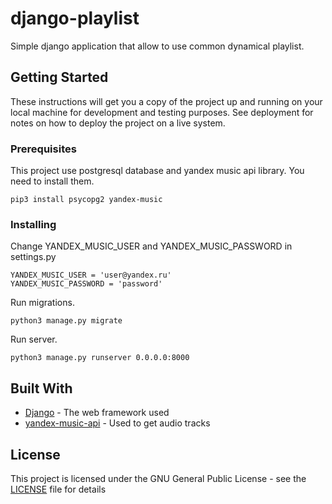 # django-playlist

Simple django application that allow to use common dynamical playlist.

## Getting Started

These instructions will get you a copy of the project up and running on your local machine for development and testing purposes. See deployment for notes on how to deploy the project on a live system.

### Prerequisites

This project use postgresql database and yandex music api library. You need to install them.

```
pip3 install psycopg2 yandex-music
```

### Installing

Change YANDEX_MUSIC_USER and YANDEX_MUSIC_PASSWORD in settings.py

```
YANDEX_MUSIC_USER = 'user@yandex.ru'
YANDEX_MUSIC_PASSWORD = 'password'
```

Run migrations.

```
python3 manage.py migrate
```

Run server.

```
python3 manage.py runserver 0.0.0.0:8000
```

## Built With

* [Django](https://www.djangoproject.com/) - The web framework used
* [yandex-music-api](https://github.com/MarshalX/yandex-music-api/) - Used to get audio tracks

## License

This project is licensed under the GNU General Public License - see the [LICENSE](LICENSE) file for details
